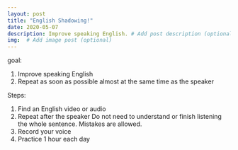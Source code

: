 ```yaml
---
layout: post
title: "English Shadowing!"
date: 2020-05-07
description: Improve speaking English. # Add post description (optional)
img:  # Add image post (optional)
---
```


goal: 
1. Improve speaking English
2. Repeat as soon as possible almost at the same time as the speaker

Steps:
1. Find an English video or audio
2. Repeat after the speaker
	Do not need to understand or finish listening the whole sentence. Mistakes are allowed.
3. Record your voice
4. Practice 1 hour each day